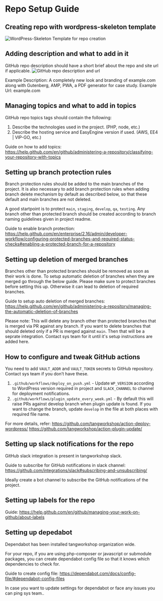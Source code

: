 # Repo Setup Guide

## Creating repo with wordpress-skeleton template

![WordPress-Skeleton Template for repo creation](https://user-images.githubusercontent.com/25586785/70203131-efb2b180-1741-11ea-9bb4-3e7790bf3832.png)

## Adding description and what to add in it

GitHub repo description should have a short brief about the repo and site url if applicable.
![GitHub repo description and url](https://user-images.githubusercontent.com/42698168/70128800-8c724200-16a3-11ea-9c21-57c408cb86ec.png)

Example Description: A completely new look and branding of example.com along with Gutenberg, AMP, PWA, a PDF generator for case study.
Example Url: example.com

## Managing topics and what to add in topics

GitHub repo topics tags should contain the following:
1. Describe the technologies used in the project. (PHP, node, etc.)
2. Describe the hosting service and EasyEngine version if used. (AWS, EE4 | VIP-GO, etc.)

Guide on how to add topics: https://help.github.com/en/github/administering-a-repository/classifying-your-repository-with-topics

## Setting up branch protection rules

Branch protection rules should be added to the main branches of the project. It is also necessary to add branch protection rules when adding branch delete mechanism by default as described below, so that these default and main branches are not deleted. 

A good startpoint is to protect `main`, `staging`, `develop`, `qa`, `testing`.
Any branch other than protected branch should be created according to branch naming guidelines given in project readme.

Guide to enable branch protection: https://help.github.com/en/enterprise/2.16/admin/developer-workflow/configuring-protected-branches-and-required-status-checks#enabling-a-protected-branch-for-a-repository

## Setting up deletion of merged branches

Branches other than protected branches should be removed as soon as their work is done. To setup automatic deletion of branches when they are merged go through the below guide. Please make sure to protect branches before setting this up. Otherwise it can lead to deletion of required branches.

Guide to setup auto deletion of merged branches: https://help.github.com/en/github/administering-a-repository/managing-the-automatic-deletion-of-branches

Please note: This will delete any branch other than protected branches that is merged via PR against any branch. If you want to delete branches that should deleted only if a PR is merged against `main`. Then that will be a seprate integration. Contact sys team for it until it's setup instructions are added here.

## How to configure and tweak GitHub actions

You need to add `VAULT_ADDR` and `VAULT_TOKEN` secrets to GitHub repository. Contact sys team if you don’t have these.

1. `.github/workflows/deploy_on_push.yml` - Update `WP_VERSION` according to WordPress version required in project and `SLACK_CHANNEL` to channel for deployment notifications.
2. `.github/workflows/plugin_update_every_week.yml` - By default this will raise PRs against develop branch when plugin update is found. If you want to change the branch, update `develop` in the file at both places with required file name.

For more details, refer:
https://github.com/tangworkshop/action-deploy-wordpress/
https://github.com/tangworkshop/action-plugin-update/

## Setting up slack notifications for the repo

GitHub slack integration is present in tangworkshop slack.

Guide to subscribe for GitHub notifications in slack channel: https://github.com/integrations/slack#subscribing-and-unsubscribing/

Ideally create a bot channel to subscribe the GitHub notifications of the project.

## Setting up labels for the repo

Guide: https://help.github.com/en/github/managing-your-work-on-github/about-labels

## Setting up depedabot

Dependabot has been installed tangworkshop organization wide.

For your repo, if you are using php-composer or javascript or submodule packages, you can create dependabot config file so that it knows which dependencies to check for.

Guide to create config file: https://dependabot.com/docs/config-file/#dependabot-config-files

In case you want to update settings for dependabot or face any issues you can ping sys team..
